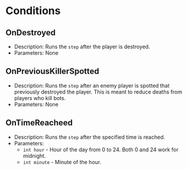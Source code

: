 # Conditions

## OnDestroyed
* Description: Runs the `step` after the player is destroyed.
* Parameters: None

## OnPreviousKillerSpotted
* Description: Runs the `step` after an enemy player is spotted that
  previously destroyed the player. This is meant to reduce deaths from
  players who kill bots.
* Parameters: None

## OnTimeReacheed
* Description: Runs the `step` after the specified time is reached.
* Parameters:
  * `int hour` - Hour of the day from 0 to 24. Both 0 and 24 work for midnight.
  * `int minute` - Minute of the hour.